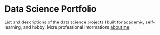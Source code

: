 # Data Science Portfolio
List and descriptions of the data science projects I built for academic, self-learning, and hobby.
More professional informations [about me](linkedin.com/valentin.defour).
